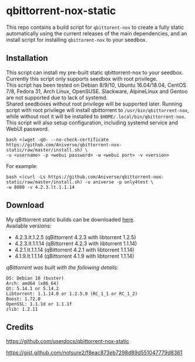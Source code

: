 # qbittorrent-nox-static

This repo contains a build script for `qbittorent-nox` to create a fully static automatically using the current releases of the main dependencies, and an install script for installing `qbittorent-nox` to your seedbox.

## Installation

This script can install my pre-built static qbittorrent-nox to your seedbox. Currently this script only supports seedbox with root privilege.  
This script has been tested on Debian 8/9/10, Ubuntu 16.04/18.04, CentOS 7/8, Fedora 31, Arch Linux, OpenSUSE. Slackware, AlpineLinux and Gentoo are not supported due to lack of systemd.  
Shared seedboxes without root privilege will be supported later. Running script with root privilege will install qbittorrent to `/usr/bin/qbittorrent-nox`, while without root it will be installed to `$HOME/.local/bin/qbittorrent-nox`.  
This script will also setup configuration, including systemd service and WebUI password.  

```shell
bash <(wget -qO- --no-check-certificate https://github.com/Aniverse/qbittorrent-nox-static/raw/master/install.sh) \
-u <username> -p <webui password> -w <webui port> -v <version>
```
For example: 
```shell
bash <(curl -Ls https://github.com/Aniverse/qbittorrent-nox-static/raw/master/install.sh) -u aniverse -p only4test \
-w 8080 -v 4.2.3.lt.1.1.14
```

## Download

My qBittorrent static builds can be downloaded [here](https://sourceforge.net/projects/inexistence/files/qbittorrent/).  
Available versions:  
- 4.2.3.lt.1.2.5  (qBittorrent 4.2.3 with libtorrent 1.2.5)
- 4.2.3.lt.1.1.14 (qBittorrent 4.2.3 with libtorrent 1.1.14)
- 4.2.1.lt.1.1.14 (qBittorrent 4.2.1 with libtorrent 1.1.14)
- 4.1.9.lt.1.1.14 (qBittorrent 4.1.9 with libtorrent 1.1.14)

*qBittorrent was built with the following details:*

```
OS: Debian 10 (buster)
Arch: amd64 (x86_64)
Qt: 5.14.1 or 5.14.2
Libtorrent: 1.1.14.0 or 1.2.5.0 (RC_1_1 or RC_1_2)
Boost: 1.72.0
OpenSSL: 1.1.1d or 1.1.1f
zlib: 1.2.11
```

## Credits

https://github.com/userdocs/qbittorrent-nox-static

https://gist.github.com/notsure2/f8eac873eb7298d89d551047779d8361
